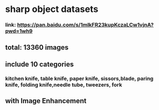 # sharp object datasets
### link: https://pan.baidu.com/s/1mlkFR23kupKczaLCw1vjnA?pwd=1wh9 
## total: 13360 images
## include 10 categories
### kitchen knife, table knife, paper knife, sissors,blade, paring knife, folding knife,needle tube, tweezers, fork
## with Image Enhancement
